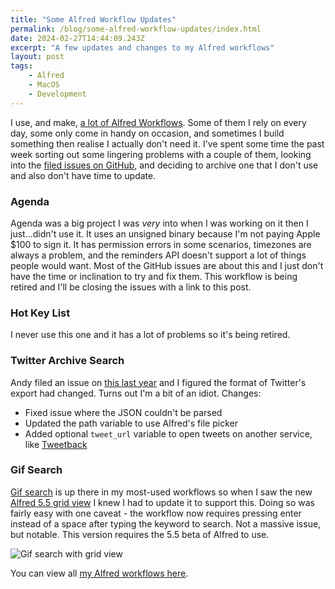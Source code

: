 ```yaml
---
title: "Some Alfred Workflow Updates"
permalink: /blog/some-alfred-workflow-updates/index.html
date: 2024-02-27T14:44:09.243Z
excerpt: "A few updates and changes to my Alfred workflows"
layout: post
tags:
    - Alfred
    - MacOS
    - Development
---
```


I use, and make, [a lot of Alfred Workflows](/alfred-workflows). Some of them I rely on every day, some only come in handy on occasion, and sometimes I build something then realise I actually don't need it. I've spent some time the past week sorting out some lingering problems with a couple of them, looking into the [filed issues on GitHub](https://github.com/rknightuk/alfred-workflows/issues), and deciding to archive one that I don't use and also don't have time to update.

### Agenda

Agenda was a big project I was _very_ into when I was working on it then I just...didn't use it. It uses an unsigned binary because I'm not paying Apple $100 to sign it. It has permission errors in some scenarios, timezones are always a problem, and the reminders API doesn't support a lot of things people would want. Most of the GitHub issues are about this and I just don't have the time or inclination to try and fix them. This workflow is being retired and I'll be closing the issues with a link to this post.

### Hot Key List

I never use this one and it has a lot of problems so it's being retired.

### Twitter Archive Search

Andy filed an issue on [this last year](https://github.com/rknightuk/alfred-workflows/issues/30) and I figured the format of Twitter's export had changed. Turns out I'm a bit of an idiot. Changes:

- Fixed issue where the JSON couldn't be parsed
- Updated the path variable to use Alfred's file picker
- Added optional `tweet_url` variable to open tweets on another service, like [Tweetback](https://github.com/tweetback/tweetback)

### Gif Search

[Gif search](https://github.com/rknightuk/alfred-workflows/tree/main/workflows/gifsearch) is up there in my most-used workflows so when I saw the new [Alfred 5.5 grid view](https://www.alfredapp.com/help/workflows/user-interface/grid/) I knew I had to update it to support this. Doing so was fairly easy with one caveat - the workflow now requires pressing enter instead of a space after typing the keyword to search. Not a massive issue, but notable. This version requires the 5.5 beta of Alfred to use.

![Gif search with grid view](https://rknightuk.s3.amazonaws.com/site/gif-search-grid-view.jpg)

You can view all [my Alfred workflows here](/alfred-workflows).